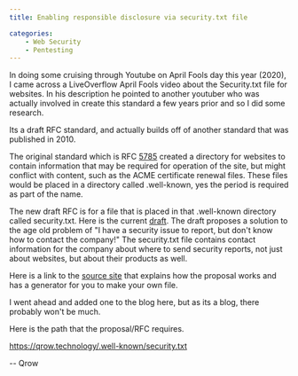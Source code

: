 ```yaml
---
title: Enabling responsible disclosure via security.txt file

categories:
    - Web Security
    - Pentesting
---
```


In doing some cruising through Youtube on April Fools day this year (2020), I came across a LiveOverflow April Fools video about the Security.txt file for websites. In his description he pointed to another youtuber who was actually involved in create this standard a few years prior and so I did some research. 

Its a draft RFC standard, and actually builds off of another standard that was published in 2010.

The original standard which is RFC [5785](https://tools.ietf.org/html/rfc5785) created a directory for websites to contain information that may be required for operation of the site, but might conflict with content, such as the ACME certificate renewal files. These files would be placed in a directory called .well-known, yes the period is required as part of the name.

The new draft RFC is for a file that is placed in that .well-known directory called security.txt. Here is the current [draft](https://tools.ietf.org/html/draft-foudil-securitytxt-09). The draft proposes a solution to the age old problem of "I have a security issue to report, but don't know how to contact the company!" The security.txt file contains contact information for the company about where to send security reports, not just about websites, but about their products as well.

Here is a link to the [source site](https://securitytxt.org/) that explains how the proposal works and has a generator for you to make your own file.


I went ahead and added one to the blog here, but as its a blog, there probably won't be much.

Here is the path that the proposal/RFC requires.

https://qrow.technology/.well-known/security.txt


-- Qrow